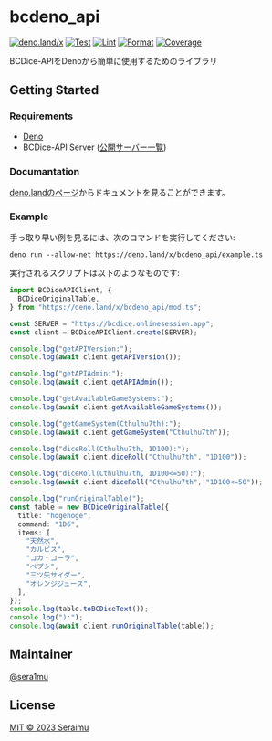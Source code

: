 # bcdeno_api

[![deno.land/x](https://shield.deno.dev/x/bcdeno_api)](https://deno.land/x/bcdeno_api)
[![Test](https://img.shields.io/github/actions/workflow/status/sera1mu/bcdeno_api/test.yml?branch=main&label=Test&logo=github&logoColor=silver)](https://github.com/sera1mu/bcdeno_api/actions/workflows/test.yml)
[![Lint](https://img.shields.io/github/actions/workflow/status/sera1mu/bcdeno_api/lint.yml?branch=main&label=Lint&logo=github&logoColor=silver)](https://github.com/sera1mu/bcdeno_api/actions/workflows/lint.yml)
[![Format](https://img.shields.io/github/actions/workflow/status/sera1mu/bcdeno_api/format.yml?branch=main&label=Format&logo=github&logoColor=silver)](https://github.com/sera1mu/bcdeno_api/actions/workflows/format.yml)
[![Coverage](https://img.shields.io/codecov/c/github/sera1mu/bcdeno_api?logo=codecov)](https://app.codecov.io/gh/sera1mu/bcdeno_api)

BCDice-APIをDenoから簡単に使用するためのライブラリ

## Getting Started

### Requirements

- [Deno](https://deno.land)
- BCDice-API Server ([公開サーバー一覧](https://api-status.bcdice.org/))

### Documantation

[deno.landのページ](https://deno.land/x/bcdeno_api/mod.ts)からドキュメントを見ることができます。

### Example

手っ取り早い例を見るには、次のコマンドを実行してください:

```
deno run --allow-net https://deno.land/x/bcdeno_api/example.ts
```

実行されるスクリプトは以下のようなものです:

```typescript
import BCDiceAPIClient, {
  BCDiceOriginalTable,
} from "https://deno.land/x/bcdeno_api/mod.ts";

const SERVER = "https://bcdice.onlinesession.app";
const client = BCDiceAPIClient.create(SERVER);

console.log("getAPIVersion:");
console.log(await client.getAPIVersion());

console.log("getAPIAdmin:");
console.log(await client.getAPIAdmin());

console.log("getAvailableGameSystems:");
console.log(await client.getAvailableGameSystems());

console.log("getGameSystem(Cthulhu7th):");
console.log(await client.getGameSystem("Cthulhu7th"));

console.log("diceRoll(Cthulhu7th, 1D100):");
console.log(await client.diceRoll("Cthulhu7th", "1D100"));

console.log("diceRoll(Cthulhu7th, 1D100<=50):");
console.log(await client.diceRoll("Cthulhu7th", "1D100<=50"));

console.log("runOriginalTable(");
const table = new BCDiceOriginalTable({
  title: "hogehoge",
  command: "1D6",
  items: [
    "天然水",
    "カルピス",
    "コカ・コーラ",
    "ペプシ",
    "三ツ矢サイダー",
    "オレンジジュース",
  ],
});
console.log(table.toBCDiceText());
console.log("):");
console.log(await client.runOriginalTable(table));
```

## Maintainer

[@sera1mu](https://github.com/sera1mu)

## License

[MIT © 2023 Seraimu](https://github.com/sera1mu/bcdeno_api/blob/main/LICENSE)
